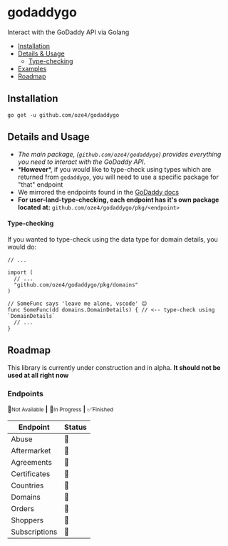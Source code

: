 # godaddygo

Interact with the GoDaddy API via Golang

 - [Installation](#installation)
 - [Details & Usage](#details-and-usage)
   - [Type-checking](#type-checking)
 - [Examples](#examples)
 - [Roadmap](#roadmap)

## Installation

`go get -u github.com/oze4/godaddygo`

## Details and Usage

 - *The main package, (`github.com/oze4/godaddygo`) provides everything you need to interact with the GoDaddy API*. 
 - \***However**\*, if you would like to type-check using types which are returned from `godaddygo`, you will need to use a specific package for "that" endpoint
 - We mirrored the endpoints found in the [GoDaddy docs](https://developer.godaddy.com/doc)
 - **For user-land-type-checking, each endpoint has it's own package located at:** `github.com/oze4/godaddygo/pkg/<endpoint>`

#### Type-checking

If you wanted to type-check using the data type for domain details, you would do:

```golang
// ...

import (
  // ...
  "github.com/oze4/godaddygo/pkg/domains"
)

// SomeFunc says 'leave me alone, vscode' 😉
func SomeFunc(dd domains.DomainDetails) { // <-- type-check using `DomainDetails`
  // ...
}
```

## Roadmap

This library is currently under construction and in alpha. **It should not be used at all right now**

### Endpoints

:no_entry_sign:<small>Not Available</small>
**|**
:construction:<small>In Progress</small>
**|**
:white_check_mark:<small>Finished</small>

| Endpoint | Status |
| --- | --- |
| Abuse | :no_entry_sign: |
| Aftermarket | :no_entry_sign: |
| Agreements | :no_entry_sign: |
| Certificates | :no_entry_sign: |
| Countries | :no_entry_sign: |
| Domains | :construction: |
| Orders | :no_entry_sign: |
| Shoppers | :no_entry_sign: |
| Subscriptions | :no_entry_sign: |